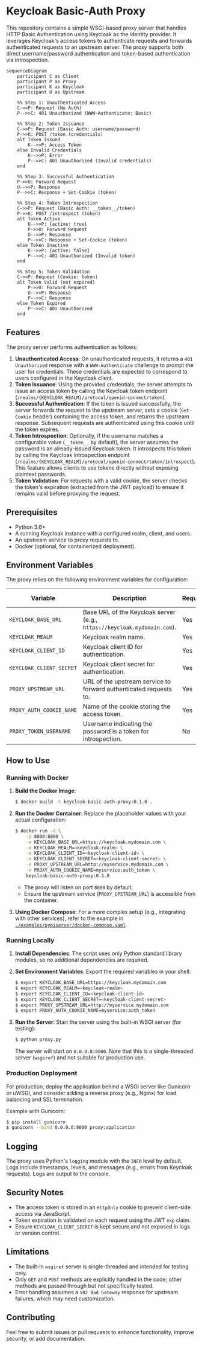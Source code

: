 # Keycloak Basic-Auth Proxy

This repository contains a simple WSGI-based proxy server that handles HTTP Basic Authentication using Keycloak as the identity provider. It leverages Keycloak's access tokens to authenticate requests and forwards authenticated requests to an upstream server. The proxy supports both direct username/password authentication and token-based authentication via introspection.

```mermaid
sequenceDiagram
    participant C as Client
    participant P as Proxy
    participant K as Keycloak
    participant U as Upstream

    %% Step 1: Unauthenticated Access
    C->>P: Request (No Auth)
    P-->>C: 401 Unauthorized (WWW-Authenticate: Basic)

    %% Step 2: Token Issuance
    C->>P: Request (Basic Auth: username/password)
    P->>K: POST /token (credentials)
    alt Token Issued
        K-->>P: Access Token
    else Invalid Credentials
        K-->>P: Error
        P-->>C: 401 Unauthorized (Invalid credentials)
    end

    %% Step 3: Successful Authentication
    P->>U: Forward Request
    U-->>P: Response
    P-->>C: Response + Set-Cookie (token)

    %% Step 4: Token Introspection
    C->>P: Request (Basic Auth: __token__/token)
    P->>K: POST /introspect (token)
    alt Token Active
        K-->>P: {active: true}
        P->>U: Forward Request
        U-->>P: Response
        P-->>C: Response + Set-Cookie (token)
    else Token Inactive
        K-->>P: {active: false}
        P-->>C: 401 Unauthorized (Invalid token)
    end

    %% Step 5: Token Validation
    C->>P: Request (Cookie: token)
    alt Token Valid (not expired)
        P->>U: Forward Request
        U-->>P: Response
        P-->>C: Response
    else Token Expired
        P-->>C: 401 Unauthorized
    end
```

## Features

The proxy server performs authentication as follows:

1. **Unauthenticated Access**: On unauthenticated requests, it returns a `401 Unauthorized` response with a `WWW-Authenticate` challenge to prompt the user for credentials. These credentials are expected to correspond to users configured in the Keycloak client.
2. **Token Issuance**: Using the provided credentials, the server attempts to issue an access token by calling the Keycloak token endpoint (`/realms/{KEYCLOAK_REALM}/protocol/openid-connect/token`).
3. **Successful Authentication**: If the token is issued successfully, the server forwards the request to the upstream server, sets a cookie (`Set-Cookie` header) containing the access token, and returns the upstream response. Subsequent requests are authenticated using this cookie until the token expires.
4. **Token Introspection**: Optionally, if the username matches a configurable value (`__token__` by default), the server assumes the password is an already-issued Keycloak token. It introspects this token by calling the Keycloak introspection endpoint (`/realms/{KEYCLOAK_REALM}/protocol/openid-connect/token/introspect`). This feature allows clients to use tokens directly without exposing plaintext passwords.
5. **Token Validation**: For requests with a valid cookie, the server checks the token's expiration (extracted from the JWT payload) to ensure it remains valid before proxying the request.

## Prerequisites

- Python 3.6+
- A running Keycloak instance with a configured realm, client, and users.
- An upstream service to proxy requests to.
- Docker (optional, for containerized deployment).

## Environment Variables

The proxy relies on the following environment variables for configuration:

| Variable                 | Description                                                                | Required | Default Value       |
|--------------------------|----------------------------------------------------------------------------|----------|---------------------|
| `KEYCLOAK_BASE_URL`      | Base URL of the Keycloak server (e.g., `https://keycloak.mydomain.com`).   | Yes      | N/A                 |
| `KEYCLOAK_REALM`         | Keycloak realm name.                                                       | Yes      | N/A                 |
| `KEYCLOAK_CLIENT_ID`     | Keycloak client ID for authentication.                                     | Yes      | N/A                 |
| `KEYCLOAK_CLIENT_SECRET` | Keycloak client secret for authentication.                                 | Yes      | N/A                 |
| `PROXY_UPSTREAM_URL`     | URL of the upstream service to forward authenticated requests to.          | Yes      | N/A                 |
| `PROXY_AUTH_COOKIE_NAME` | Name of the cookie storing the access token.                               | Yes      | N/A                 |
| `PROXY_TOKEN_USERNAME`   | Username indicating the password is a token for introspection.             | No       | `__token__`         |

## How to Use

### Running with Docker

1. **Build the Docker Image**:
   ```bash
   $ docker build -t keycloak-basic-auth-proxy:0.1.0 .
   ```

2. **Run the Docker Container**:
   Replace the placeholder values with your actual configuration:
   ```bash
   $ docker run -d \
       -p 8000:8000 \
       -e KEYCLOAK_BASE_URL=https://keycloak.mydomain.com \
       -e KEYCLOAK_REALM=<keycloak-realm> \
       -e KEYCLOAK_CLIENT_ID=<keycloak-client-id> \
       -e KEYCLOAK_CLIENT_SECRET=<keycloak-client-secret> \
       -e PROXY_UPSTREAM_URL=http://myservice.mydomain.com \
       -e PROXY_AUTH_COOKIE_NAME=myservice:auth_token \
       keycloak-basic-auth-proxy:0.1.0
   ```

   - The proxy will listen on port `8000` by default.
   - Ensure the upstream service (`PROXY_UPSTREAM_URL`) is accessible from the container.

3. **Using Docker Compose**:
   For a more complex setup (e.g., integrating with other services), refer to the example in [ `./examples/pypiserver/docker-compose.yaml`](./examples/pypiserver/docker-compose.yaml).

### Running Locally

1. **Install Dependencies**:
   The script uses only Python standard library modules, so no additional dependencies are required.

2. **Set Environment Variables**:
   Export the required variables in your shell:
   ```bash
   $ export KEYCLOAK_BASE_URL=https://keycloak.mydomain.com
   $ export KEYCLOAK_REALM=<keycloak-realm>
   $ export KEYCLOAK_CLIENT_ID=<keycloak-client-id>
   $ export KEYCLOAK_CLIENT_SECRET=<keycloak-client-secret>
   $ export PROXY_UPSTREAM_URL=http://myservice.mydomain.com
   $ export PROXY_AUTH_COOKIE_NAME=myservice:auth_token
   ```

3. **Run the Server**:
   Start the server using the built-in WSGI server (for testing):
   ```bash
   $ python proxy.py
   ```
   The server will start on `0.0.0.0:8000`. Note that this is a single-threaded server (`wsgiref`) and not suitable for production use.

### Production Deployment

For production, deploy the application behind a WSGI server like Gunicorn or uWSGI, and consider adding a reverse proxy (e.g., Nginx) for load balancing and SSL termination.

Example with Gunicorn:
```bash
$ pip install gunicorn
$ gunicorn --bind 0.0.0.0:8000 proxy:application
```

## Logging

The proxy uses Python's `logging` module with the `INFO` level by default. Logs include timestamps, levels, and messages (e.g., errors from Keycloak requests). Logs are output to the console.

## Security Notes

- The access token is stored in an `HttpOnly` cookie to prevent client-side access via JavaScript.
- Token expiration is validated on each request using the JWT `exp` claim.
- Ensure `KEYCLOAK_CLIENT_SECRET` is kept secure and not exposed in logs or version control.

## Limitations

- The built-in `wsgiref` server is single-threaded and intended for testing only.
- Only `GET` and `POST` methods are explicitly handled in the code; other methods are passed through but not specifically tested.
- Error handling assumes a `502 Bad Gateway` response for upstream failures, which may need customization.

## Contributing

Feel free to submit issues or pull requests to enhance functionality, improve security, or add documentation.

